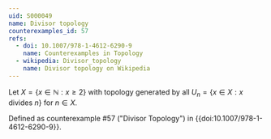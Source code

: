 ```yaml
---
uid: S000049
name: Divisor topology
counterexamples_id: 57
refs:
  - doi: 10.1007/978-1-4612-6290-9 
    name: Counterexamples in Topology
  - wikipedia: Divisor_topology
    name: Divisor topology on Wikipedia
---
```

Let $X = \{x \in \mathbb{N} : x \geq 2\}$ with topology generated by all $U_n = \{x \in X : x$ divides $n\}$ for $n \in X$.

Defined as counterexample #57 ("Divisor Topology")
in {{doi:10.1007/978-1-4612-6290-9}}.

<!-- [[Proof of Topology]]
To prove the set $\mathscr{B}=\{B_n : n\in X\}$ is a basis for a topology on $X$, we must prove:
$$\text{ For every } x\in X \text{ there exists some } B_n \text{ such that } x\in B_n$$
$$\text{ If }x\in B_a \cap B_b, \text{ there exists some } B_c \text{ such that } x\in B_c\subset B_a\cap B_b$$
To prove the first condition, note that for every $x\in X$, $x$ divides $x$. So by definition, $x \in B_x$.
To prove the second, let $x\in B_a\cap B_b$. It follows that $x\in B_a$ and $x\in B_b$ This is to say, $x$ is a common divisor of $a$ and $b$. Note that if $x \in B_n$, it follows that $x$ divides $n$. Therefore, all of the divisors of $x$ divide $n$ and thus are in $B_n$. The set $B_x$ is the set of all divisors of $x$, so $x\in B_x \subset B_a\cap B_b$. We have shown that both conditions hold, so therefore the set $\mathscr{B}$ is a basis for topology on $X$.
 -->
